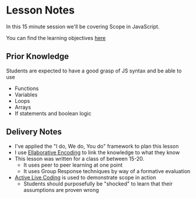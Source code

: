 # Lesson Notes

In this 15 minute session we'll be covering Scope in JavaScript.

You can find the learning objectives [here](./0-learning-objectives.md)

## Prior Knowledge

Students are expected to have a good grasp of JS syntax and be able to use

- Functions
- Variables
- Loops
- Arrays
- If statements and boolean logic

## Delivery Notes

- I've applied the "I do, We do, You do" framework to plan this lesson
- I use [Ellaborative Encoding](https://wp.uplearn.co.uk/science-behind-up-learn/#Elaborative-Encoding-and-Visceralisation) to link the knowledge to what they know
- This lesson was written for a class of between 15-20.
  - It uses peer to peer learning at one point
  - It uses Group Response techniques by way of a formative evaluation
- [Active Live Coding](https://carpentries.github.io/instructor-training/14-live/) is used to demonstrate scope in action
  - Students should purposefully be "shocked" to learn that their assumptions are proven wrong

